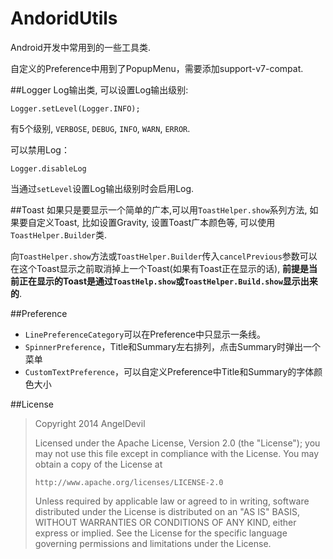AndoridUtils
============

Android开发中常用到的一些工具类.

自定义的Preference中用到了PopupMenu，需要添加support-v7-compat.

##Logger
Log输出类, 可以设置Log输出级别:

```
Logger.setLevel(Logger.INFO);
```

有5个级别, `VERBOSE`, `DEBUG`, `INFO`, `WARN`, `ERROR`.

可以禁用Log：

```
Logger.disableLog
```

当通过`setLevel`设置Log输出级别时会启用Log.

##Toast
如果只是要显示一个简单的广本,可以用`ToastHelper.show`系列方法, 如果要自定义Toast, 比如设置Gravity, 设置Toast广本颜色等, 可以使用`ToastHelper.Builder`类.

向`ToastHelper.show`方法或`ToastHelper.Builder`传入`cancelPrevious`参数可以在这个Toast显示之前取消掉上一个Toast(如果有Toast正在显示的话), **前提是当前正在显示的Toast是通过`ToastHelp.show`或`ToastHelper.Build.show`显示出来的**.

##Preference
* `LinePreferenceCategory`可以在Preference中只显示一条线。
* `SpinnerPreference`，Title和Summary左右排列，点击Summary时弹出一个菜单
* `CustomTextPreference`，可以自定义Preference中Title和Summary的字体颜色大小

##License
>Copyright 2014 AngelDevil
>
>   Licensed under the Apache License, Version 2.0 (the "License");
>   you may not use this file except in compliance with the License.
>   You may obtain a copy of the License at
>
>     http://www.apache.org/licenses/LICENSE-2.0
>
>   Unless required by applicable law or agreed to in writing, software
>   distributed under the License is distributed on an "AS IS" BASIS,
>   WITHOUT WARRANTIES OR CONDITIONS OF ANY KIND, either express or implied.
>   See the License for the specific language governing permissions and
>   limitations under the License.
